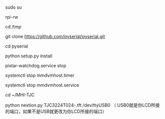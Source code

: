 sudo su

rpi-rw

cd /tmp

git clone https://github.com/pyserial/pyserial.git

cd pyserial

python setup.py install

pistar-watchdog.service stop

systemctl stop mmdvmhost.timer

systemctl stop mmdvmhost.service

cd ~/MHI-TJC

python nextion.py TJC3224T024-.tft /dev/ttyUSB0   （ USB0就是你LCD所接的端口，如果不是USB就更改为你LCD所接的端口）
